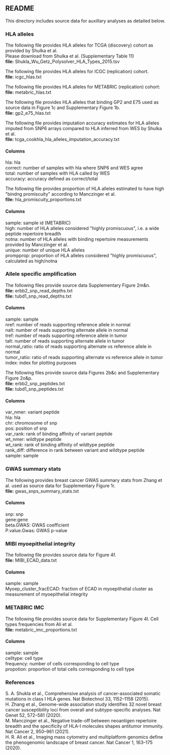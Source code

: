 ## README
This directory includes source data for auxillary analyses as detailed below. 

### HLA alleles
The following file provides HLA alleles for TCGA (discovery) cohort as provided by Shulka et al.\
Please download from Shulka et al. (Supplementary Table 11) \
**file:** Shukla_Wu_Getz_Polysolver_HLA_Types_2015.tsv

The following file provides HLA alleles for ICGC (replication) cohort.\
**file:** icgc_hlas.txt

The following file provides HLA alleles for METABRIC (replication) cohort:\
**file:** metabric_hlas.txt

The following file provides HLA alleles that binding GP2 and E75 used as source data in Figure 1c and Supplementary Figure 1b.\
**file:** gp2_e75_hlas.txt

The following file provides imputation accuracy estimates for HLA alleles imputed from SNP6 arrays compared to HLA inferred from WES by Shulka et al.\
**file:** tcga_cookhla_hla_alleles_imputation_accuracy.txt
#### Columns
hla: hla\
correct: number of samples with hla where SNP6 and WES agree\
total: number of samples with HLA called by WES\
accuracy: accuracy defined as correct/total

The following file provides proportion of HLA alleles estimated to have high "bindng promiscuity" according to Manczinger et al.\
**file:** hla_promiscuity_proportions.txt
#### Columns
sample: sample id (METABRIC)\
high: number of HLA alleles considered "highly promiscuous", i.e. a wide peptide repertoire breadth\
notna: number of HLA alleles with binding repertoire measurements provided by Manczinger et al.\
unique: number of unique HLA alleles\
prompprop: proportion of HLA alleles considered "highly promiscuous", calculated as high/notna

### Allele specific amplification 
The following files provide source data Supplementary Figure 2m&n.\
**file:** erbb2_snp_read_depths.txt\
**file:** tubd1_snp_read_depths.txt

#### Columns
sample: sample\
nref: number of reads supporting reference allele in normal\
nalt: number of reads supporting alternate allele in normal\
tref: number of reads supporting reference allele in tumor\
talt: number of reads supporting alternate allele in tumor\
normal_ratio: ratio of reads supporting alternate vs reference allele in normal\
tumor_ratio: ratio of reads supporting alternate vs reference allele in tumor\
index: index for plotting purposes

The following files provide source data Figures 2b&c and Supplementary Figure 2o&p.\
**file:** erbb2_snp_peptides.txt\
**file:** tubd1_snp_peptides.txt

#### Columns
var_nmer: variant peptide\
hla: hla\
chr: chromosome of snp\
pos: position of snp\
var_rank: rank of binding affinity of variant peptide\
wt_nmer: wildtype peptide\
wt_rank: rank of binding affinity of wildtype peptide\
rank_diff: difference in rank between variant and wildtype peptide\
sample: sample

### GWAS summary stats
The following provides breast cancer GWAS summary stats from Zhang et al. used as source data for Supplementary Figure 1r.\
**file:** gwas_snps_summary_stats.txt

#### Columns
snp: snp\
gene:gene\
beta.GWAS: GWAS coefficient\
P.value.Gwas: GWAS p-value

### MIBI myoepithelial integrity
The following file provides source data for Figure 4f.\
**file:** MIBI_ECAD_data.txt

#### Columns
sample: sample\
Myoep_cluster_fracECAD: fraction of ECAD in myoepithelial cluster as measurement of myoepithelial integrity

### METABRIC IMC 
The following file provides source data for Supplementary Figure 4l. Cell types frequencies from Ali et al.\
**file:** metabric_imc_proportions.txt

#### Columns
sample: sample\
celltype: cell type\
frequency: number of cells corresponding to cell type\
propotion: proportion of total cells corresponding to cell type

### References
S. A. Shukla et al., Comprehensive analysis of cancer-associated somatic mutations in class I HLA genes. Nat Biotechnol 33, 1152–1158 (2015).\
H. Zhang et al., Genome-wide association study identifies 32 novel breast cancer susceptibility loci from overall and subtype-specific analyses. Nat Genet 52, 572–581 (2020).\
M. Manczinger et al., Negative trade-off between neoantigen repertoire breadth and the specificity of HLA-I molecules shapes antitumor immunity. Nat Cancer 2, 950–961 (2021).\
H. R. Ali et al., Imaging mass cytometry and multiplatform genomics define the phenogenomic landscape of breast cancer. Nat Cancer 1, 163–175 (2020).



